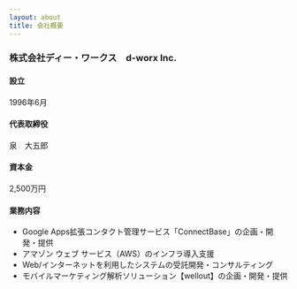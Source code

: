 ```yaml
---
layout: about
title: 会社概要
---
```


### 株式会社ディー・ワークス　d-worx Inc.

#### 設立

1996年6月

#### 代表取締役

泉　大五郎

#### 資本金

2,500万円

#### 業務内容

* Google Apps拡張コンタクト管理サービス「ConnectBase」の企画・開発・提供
* アマゾン ウェブ サービス（AWS）のインフラ導入支援
* Web/インターネットを利用したシステムの受託開発・コンサルティング
* モバイルマーケティング解析ソリューション【wellout】の企画・開発・提供
